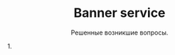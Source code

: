 
<h1 align="center">Banner service</h1>

<p align="center">
  Решенные возникшие вопросы.
</p>
<p>
  1. 
</p>
